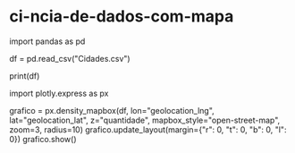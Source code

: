 # ci-ncia-de-dados-com-mapa
import pandas as pd

df = pd.read_csv("Cidades.csv")

print(df)

import plotly.express as px

grafico = px.density_mapbox(df, lon="geolocation_lng", lat="geolocation_lat", z="quantidade", mapbox_style="open-street-map",
                            zoom=3, radius=10)
grafico.update_layout(margin={"r": 0, "t": 0, "b": 0, "l": 0})
grafico.show()
